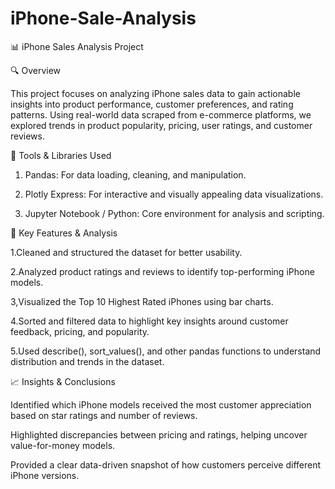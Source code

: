 # iPhone-Sale-Analysis

📊 iPhone Sales Analysis Project

🔍 Overview

This project focuses on analyzing iPhone sales data to gain actionable insights into product performance, customer preferences, and rating patterns. Using real-world data scraped from e-commerce platforms, we explored trends in product popularity, pricing, user ratings, and customer reviews.

🧰 Tools & Libraries Used

1. Pandas: For data loading, cleaning, and manipulation.

2. Plotly Express: For interactive and visually appealing data visualizations.

3. Jupyter Notebook / Python: Core environment for analysis and scripting.

 📌 Key Features & Analysis

1.Cleaned and structured the dataset for better usability.

2.Analyzed product ratings and reviews to identify top-performing iPhone models.

3,Visualized the Top 10 Highest Rated iPhones using bar charts.

4.Sorted and filtered data to highlight key insights around customer feedback, pricing, and popularity.

5.Used describe(), sort_values(), and other pandas functions to understand distribution and trends in the dataset.

📈 Insights & Conclusions

Identified which iPhone models received the most customer appreciation based on star ratings and number of reviews.

Highlighted discrepancies between pricing and ratings, helping uncover value-for-money models.

Provided a clear data-driven snapshot of how customers perceive different iPhone versions.  
